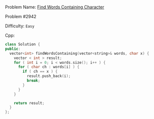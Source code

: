Problem Name: [Find Words Containing Character](https://leetcode.com/problems/find-words-containing-character/)

Problem #2942

Difficulty: `Easy`

Cpp:

```cpp
class Solution {
public:
  vector<int> findWordsContaining(vector<string>& words, char x) {
    vector < int > result;
    for ( int i = 0; i < words.size(); i++ ) {
      for ( char ch : words[i] ) {
        if ( ch == x ) {
          result.push_back(i);
          break;
        }
      }
    }

    return result;
  }
};
```
